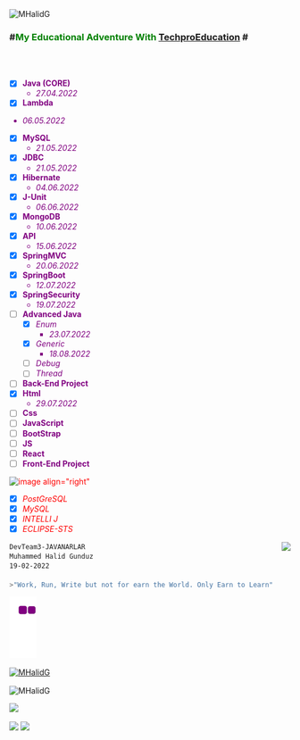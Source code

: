 <br />
<br />


<!-- ![](https://visitor-badge.glitch.me/badge?page_id=MHalidG.MHalidG) -->

 <p align="left"> <img src="https://komarev.com/ghpvc/?username=MHalidG&label=Profile%20views&color=0e75b6&style=flat" alt="MHalidG" /> </p>

### \#<font color="Green">My Educational Adventure With</font>  <font color="Blue">[TechproEducation] </font>\#
 <font color="red">
 
<br />
<br />
 
  
<font color="Purple">

 
- [x] **Java (CORE)** 
  - *27.04.2022*
- [x]  **Lambda**
  - *06.05.2022*
- [x] **MySQL**
  - *21.05.2022*
- [x] **JDBC**
  - *21.05.2022*
- [x] **Hibernate**
   - *04.06.2022*
- [x] **J-Unit**
   - *06.06.2022*
- [x] **MongoDB**
   - *10.06.2022* 
- [x] **API**
    - *15.06.2022* 
- [x] **SpringMVC**
    - *20.06.2022* 
- [x] **SpringBoot**
    - *12.07.2022*
- [x] **SpringSecurity**
    - *19.07.2022*
- [ ] **Advanced Java**
  - [x] *Enum*
    - *23.07.2022*
  - [x] *Generic*
      - *18.08.2022*
  - [ ] *Debug*
  - [ ] *Thread*
- [ ] **Back-End Project**
- [x] **Html**
    - *29.07.2022*
- [ ] **Css**
- [ ] **JavaScript**
- [ ] **BootStrap**
- [ ] **JS**
- [ ] **React**
- [ ] **Front-End Project**
</font>
 
![image align="right"](https://user-images.githubusercontent.com/100026570/172024982-a30bcc4a-af18-4080-9c4d-40e660c753ba.png) 

- [x] *PostGreSQL*
- [x] *MySQL*
- [x] *INTELLI J*
- [x] *ECLIPSE-STS*

<img src="https://github-readme-stats.vercel.app/api/top-langs/?username=MHalidG"  align="right">
</font>
 
[TechproEducation]: https://techproeducation.com

```bash
DevTeam3-JAVANARLAR
Muhammed Halid Gunduz 
19-02-2022

>"Work, Run, Write but not for earn the World. Only Earn to Learn"
```

![snake gif](https://github.com/MHalidG/MHalidG/blob/output/github-contribution-grid-snake.gif)
 

<p align="left"> <a href="https://github.com/ryo-ma/github-profile-trophy"><img src="https://github-profile-trophy.vercel.app/?username=MHalidG" alt="MHalidG" /></a> </p>



<p><img align="center" src="https://github-readme-streak-stats.herokuapp.com/?user=MHalidG&" alt="MHalidG" /></p>





![](https://github-profile-summary-cards.vercel.app/api/cards/profile-details?username=MHalidG&theme=dracula)

![](https://github-profile-summary-cards.vercel.app/api/cards/most-commit-language?username=MHalidG&theme=dracula)
![](https://github-profile-summary-cards.vercel.app/api/cards/stats?username=MHalidG&theme=dracula) 


